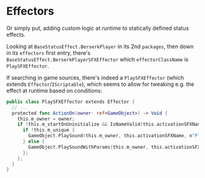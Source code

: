 # Effectors

Or simply put, adding custom logic at runtime to statically defined status effects.

Looking at `BaseStatusEffect.BerserkPlayer` in its 2nd `packages`,
then down in its `effectors` first entry,
there's `BaseStatusEffect.BerserkPlayerSFXEffector` which `effectorClassName` is `PlaySFXEffector`.

If searching in game sources, there's indeed a `PlaySFXEffector` (which extends `Effector`/`IScriptable`),
which seems to allow for tweaking e.g. the effect at runtime based on conditions:

```swift
public class PlaySFXEffector extends Effector {
  // ...
  protected func ActionOn(owner: ref<GameObject>) -> Void {
    this.m_owner = owner;
    if !this.m_startOnUninitialize && IsNameValid(this.activationSFXName) {
      if !this.m_unique {
        GameObject.PlaySound(this.m_owner, this.activationSFXName, n"PlaySFXEffector");
      } else {
        GameObject.PlaySoundWithParams(this.m_owner, this.activationSFXName, n"PlaySFXEffector", audioAudioEventFlags.Unique);
      };
    };
  }
}
```
